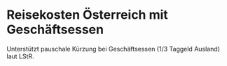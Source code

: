 # Reisekosten Österreich mit Geschäftsessen

Unterstützt pauschale Kürzung bei Geschäftsessen (1/3 Taggeld Ausland) laut LStR.